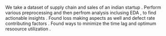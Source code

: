 We take a dataset of supply chain and sales of an indian startup .
Perform various preprocessing and then perfrom analysis inclusing EDA , to find actionable insights .
Found loss making aspects as well and defect rate contributing factors . 
Found ways to minimize the time lag and optimum resoource utilization .


